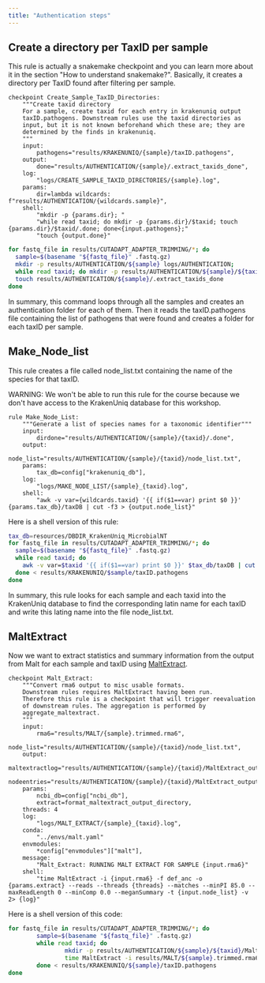 ```yaml
---
title: "Authentication steps"
---
```


## Create a directory per TaxID per sample

This rule is actually a snakemake checkpoint and you can learn more about it in the section "How to understand snakemake?". Basically, it creates a directory per TaxID found after filtering per sample.

```
checkpoint Create_Sample_TaxID_Directories:
    """Create taxid directory
    For a sample, create taxid for each entry in krakenuniq output
    taxID.pathogens. Downstream rules use the taxid directories as
    input, but it is not known beforehand which these are; they are
    determined by the finds in krakenuniq.
    """
    input:
        pathogens="results/KRAKENUNIQ/{sample}/taxID.pathogens",
    output:
        done="results/AUTHENTICATION/{sample}/.extract_taxids_done",
    log:
        "logs/CREATE_SAMPLE_TAXID_DIRECTORIES/{sample}.log",
    params:
        dir=lambda wildcards: f"results/AUTHENTICATION/{wildcards.sample}",
    shell:
        "mkdir -p {params.dir}; "
        "while read taxid; do mkdir -p {params.dir}/$taxid; touch {params.dir}/$taxid/.done; done<{input.pathogens};"
        "touch {output.done}"
```

```bash
for fastq_file in results/CUTADAPT_ADAPTER_TRIMMING/*; do
  sample=$(basename "${fastq_file}" .fastq.gz)
  mkdir -p results/AUTHENTICATION/${sample} logs/AUTHENTICATION;
  while read taxid; do mkdir -p results/AUTHENTICATION/${sample}/${taxid}; touch results/AUTHENTICATION/${sample}/${taxid}/.done; done<results/KRAKENUNIQ/${sample}/taxID.pathogens;
  touch results/AUTHENTICATION/${sample}/.extract_taxids_done
done
```

In summary, this command loops through all the samples and creates an authentication folder for each of them. Then it reads the taxID.pathogens file containing the list of pathogens that were found and creates a folder for each taxID per sample.

## Make_Node_list 

This rule creates a file called node_list.txt containing the name of the species for that taxID.

WARNING: We won't be able to run this rule for the course because we don't have access to the KrakenUniq database for this workshop.

```
rule Make_Node_List:
    """Generate a list of species names for a taxonomic identifier"""
    input:
        dirdone="results/AUTHENTICATION/{sample}/{taxid}/.done",
    output:
        node_list="results/AUTHENTICATION/{sample}/{taxid}/node_list.txt",
    params:
        tax_db=config["krakenuniq_db"],
    log:
        "logs/MAKE_NODE_LIST/{sample}_{taxid}.log",
    shell:
        "awk -v var={wildcards.taxid} '{{ if($1==var) print $0 }}' {params.tax_db}/taxDB | cut -f3 > {output.node_list}"
```

Here is a shell version of this rule:

```bash
tax_db=resources/DBDIR_KrakenUniq_MicrobialNT
for fastq_file in results/CUTADAPT_ADAPTER_TRIMMING/*; do
  sample=$(basename "${fastq_file}" .fastq.gz)
  while read taxid; do
    awk -v var=$taxid '{{ if($1==var) print $0 }}' $tax_db/taxDB | cut -f3 > results/AUTHENTICATION/$sample/$taxid/node_list.txt
  done < results/KRAKENUNIQ/$sample/taxID.pathogens
done
```

In summary, this rule looks for each sample and each taxid into the KrakenUniq database to find the corresponding latin name for each taxID and write this lating name into the file node_list.txt.

## MaltExtract

Now we want to extract statistics and summary information from the output from Malt for each sample and taxID using [MaltExtract](https://github.com/rhuebler/MaltExtract).

```
checkpoint Malt_Extract:
    """Convert rma6 output to misc usable formats.
    Downstream rules requires MaltExtract having been run.
    Therefore this rule is a checkpoint that will trigger reevaluation
    of downstream rules. The aggregation is performed by
    aggregate_maltextract.
    """
    input:
        rma6="results/MALT/{sample}.trimmed.rma6",
        node_list="results/AUTHENTICATION/{sample}/{taxid}/node_list.txt",
    output:
        maltextractlog="results/AUTHENTICATION/{sample}/{taxid}/MaltExtract_output/log.txt",
        nodeentries="results/AUTHENTICATION/{sample}/{taxid}/MaltExtract_output/default/readDist/{sample}.trimmed.rma6_additionalNodeEntries.txt",
    params:
        ncbi_db=config["ncbi_db"],
        extract=format_maltextract_output_directory,
    threads: 4
    log:
        "logs/MALT_EXTRACT/{sample}_{taxid}.log",
    conda:
        "../envs/malt.yaml"
    envmodules:
        *config["envmodules"]["malt"],
    message:
        "Malt_Extract: RUNNING MALT EXTRACT FOR SAMPLE {input.rma6}"
    shell:
        "time MaltExtract -i {input.rma6} -f def_anc -o {params.extract} --reads --threads {threads} --matches --minPI 85.0 --maxReadLength 0 --minComp 0.0 --meganSummary -t {input.node_list} -v 2> {log}"
```

Here is a shell version of this code:

```bash
for fastq_file in results/CUTADAPT_ADAPTER_TRIMMING/*; do
        sample=$(basename "${fastq_file}" .fastq.gz)
        while read taxid; do
                mkdir -p results/AUTHENTICATION/${sample}/${taxid}/MaltExtract_output/ logs/MALT_EXTRACT/
                time MaltExtract -i results/MALT/${sample}.trimmed.rma6 -f def_anc -o results/AUTHENTICATION/${sample}/${taxid}/MaltExtract_output/ --reads --threads 4 --matches --minPI 85.0 --maxReadLength 0 --minComp 0.0 --meganSummary -t results/AUTHENTICATION/${sample}/${taxid}/node_list.txt -v 2> logs/MALT_EXTRACT/${sample}_${taxid}.log
        done < results/KRAKENUNIQ/${sample}/taxID.pathogens
done
```
